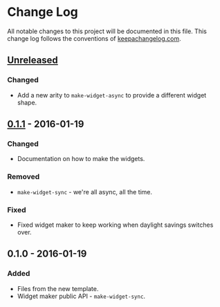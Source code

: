 # Change Log
All notable changes to this project will be documented in this file. This change log follows the conventions of [keepachangelog.com](http://keepachangelog.com/).

## [Unreleased][unreleased]
### Changed
- Add a new arity to `make-widget-async` to provide a different widget shape.

## [0.1.1] - 2016-01-19
### Changed
- Documentation on how to make the widgets.

### Removed
- `make-widget-sync` - we're all async, all the time.

### Fixed
- Fixed widget maker to keep working when daylight savings switches over.

## 0.1.0 - 2016-01-19
### Added
- Files from the new template.
- Widget maker public API - `make-widget-sync`.

[unreleased]: https://github.com/your-name/clj-reactive/compare/0.1.1...HEAD
[0.1.1]: https://github.com/your-name/clj-reactive/compare/0.1.0...0.1.1
